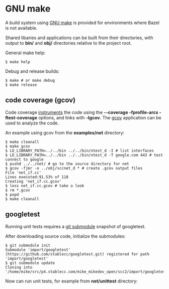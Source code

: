 # GNU make

A build system using [GNU make](https://www.gnu.org/software/make/) is provided for
environments where Bazel is not available.

Shared libaries and applications can be built from their directories, with output to **bin/** and
**obj/** directories relative to the project root.

General make help:
```
$ make help
```

Debug and release builds:
```
$ make # or make debug
$ make release
```

## code coverage (gcov)

Code coverage
[instruments](https://gcc.gnu.org/onlinedocs/gcc/Instrumentation-Options.html) the code using the
**--coverage -fprofile-arcs -ftest-coverage** options, and links with **-lgcov**.
The [gcov](https://gcc.gnu.org/onlinedocs/gcc/Invoking-Gcov.html#Invoking-Gcov) application can
be used to analyze the code.

An example using gcov from the **examples/net** directory:
```
$ make cleanall
$ make gcov
$ LD_LIBRARY_PATH=../../bin ../../bin/ntest_d -I # list interfaces
$ LD_LIBRARY_PATH=../../bin ../../bin/ntest_d -T google.com 443 # test connect to google
$ pushd ../../net/ # go to the source directory for net
$ gcov -fjmr -o ../obj/sccnet_d * # create .gcov output files
File 'net_if.cc'
Lines executed:91.53% of 118
Creating 'net_if.cc.gcov'
$ less net_if.cc.gcov # take a look
$ rm *.gcov
$ popd
$ make cleanall
```

## googletest

Running unit tests requires a [git submodule](https://git-scm.com/book/en/v2/Git-Tools-Submodules)
snapshot of googletest.

After downloading source code, initialize the submodules:
```
$ git submodule init
Submodule 'import/googletest' (https://github.com/stablecc/googletest.git) registered for path 'import/googletest'
$ git submodule update
Cloning into '/home/mike/src/p4.stablecc.com/mike_mikedev_open/scc2/import/googletest'...
```

Now can run unit tests, for example from **net/unittest** directory:
```
```
